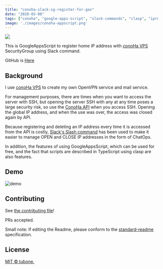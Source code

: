 ```yaml
---
title: "conoha-slack-sg-register-for-gas"
date: "2020-03-08"
tags: ["conoha", "google-apps-script", "slack-commands", "clasp", "ipregistry-client", "chatops", "typescript"]
image: './images/conoha-appscript.png'
---
```


[![](https://raw.githubusercontent.com/tubone24/conoha-slack-sg-register-for-gas/master/docs/images/logo.png)](https://github.com/tubone24/conoha-slack-sg-register-for-gas)

This is GoogleAppsScript to register home IP address with [conoHa VPS](https://www.conoha.jp/vps/?btn_id=top_vps) SecurityGroup using Slack command.

GitHub is [Here](https://github.com/tubone24/conoha-slack-sg-register-for-gas)

## Background

I use [conoHa VPS](https://www.conoha.jp/vps/?btn_id=top_vps) to create my own OpenVPN service and mail service.

For management purposes, there are times when you want to access the server with SSH, but opening the server SSH with any at any time poses a large security risk, so use the [ConoHa API](https://www.conoha.jp/docs/) when you access SSH. Opening the global IP address, and when the use was over, the access was closed again by API.

Because registering and deleting an IP address every time it is accessed from the API is costly, [Slack's Slash command](https://api.slack.com/interactivity/slash-commands) has been used to make it easier to manage OPEN and CLOSE IP addresses in the form of ChatOps.

In addition, the features of using GoogleAppsScript, which can be used for free, and the fact that scripts are described in TypeScript using clasp are also features.

## Demo

![demo](https://raw.githubusercontent.com/tubone24/conoha-slack-sg-register-for-gas/master/docs/images/demo.gif)

## Contributing

See [the contributing file](CONTRIBUTING.md)!

PRs accepted.

Small note: If editing the Readme, please conform to the [standard-readme](https://github.com/RichardLitt/standard-readme) specification.

## License

[MIT © tubone.](LICENSE)
